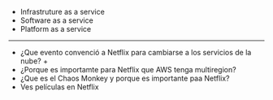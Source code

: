 
+ Infrastruture as a service 
+ Software as a service
+ Platform as a service 

---

+ ¿Que evento convenció a Netflix para cambiarse a los servicios de la nube?
	+ 
+ ¿Porque es importamte para Netflix que AWS tenga multiregion?
+ ¿Que es el Chaos Monkey y porque es importante paa Netflix?
+ Ves películas en Netflix 